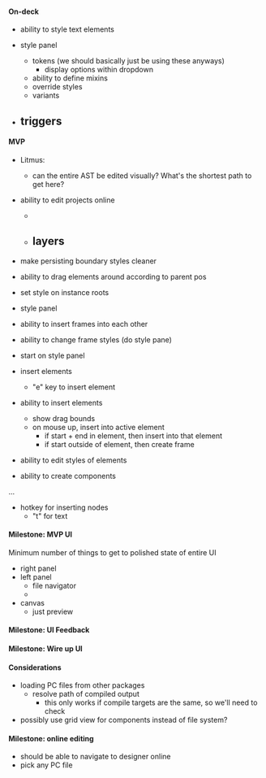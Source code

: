#### On-deck

- ability to style text elements

- style panel

  - tokens (we should basically just be using these anyways)
    - display options within dropdown
  - ability to define mixins
  - override styles
  - variants

- ## triggers

#### MVP

- Litmus:

  - can the entire AST be edited visually? What's the shortest path to get here?

- ability to edit projects online

  -

  - ## layers

- make persisting boundary styles cleaner

- ability to drag elements around according to parent pos
- set style on instance roots

- style panel
- ability to insert frames into each other
- ability to change frame styles (do style pane)

- start on style panel

- insert elements

  - "e" key to insert element

- ability to insert elements

  - show drag bounds
  - on mouse up, insert into active element
    - if start + end in element, then insert into that element
    - if start outside of element, then create frame

- ability to edit styles of elements
- ability to create components

...

- hotkey for inserting nodes
  - "t" for text

#### Milestone: MVP UI

Minimum number of things to get to polished state of entire UI

- right panel
- left panel
  - file navigator
  -
- canvas
  - just preview

#### Milestone: UI Feedback

#### Milestone: Wire up UI

#### Considerations

- loading PC files from other packages
  - resolve path of compiled output
    - this only works if compile targets are the same, so we'll need to check
- possibly use grid view for components instead of file system?

#### Milestone: online editing

- should be able to navigate to designer online
- pick any PC file
